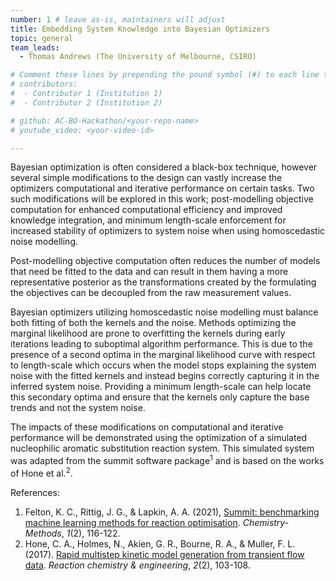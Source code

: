 ```yaml
---
number: 1 # leave as-is, maintainers will adjust
title: Embedding System Knowledge into Bayesian Optimizers
topic: general
team_leads:
  - Thomas Andrews (The University of Melbourne, CSIRO)

# Comment these lines by prepending the pound symbol (#) to each line to hide these elements
# contributors:
#  - Contributor 1 (Institution 1)
#  - Contributor 2 (Institution 2)

# github: AC-BO-Hackathon/<your-repo-name>
# youtube_video: <your-video-id>

---
```


Bayesian optimization is often considered a black-box technique, however several simple modifications to the design can vastly increase the optimizers computational and iterative performance on certain tasks. Two such modifications will be explored in this work; post-modelling objective computation for enhanced computational efficiency and improved knowledge integration, and minimum length-scale enforcement for increased stability of optimizers to system noise when using homoscedastic noise modelling.

Post-modelling objective computation often reduces the number of models that need be fitted to the data and can result in them having a more representative posterior as the transformations created by the formulating the objectives can be decoupled from the raw measurement values.

Bayesian optimizers utilizing homoscedastic noise modelling must balance both fitting of both the kernels and the noise. Methods optimizing the marginal likelihood are prone to overfitting the kernels during early iterations leading to suboptimal algorithm performance. This is due to the presence of a second optima in the marginal likelihood curve with respect to length-scale which occurs when the model stops explaining the system noise with the fitted kernels and instead begins correctly capturing it in the inferred system noise. Providing a minimum length-scale can help locate this secondary optima and ensure that the kernels only capture the base trends and not the system noise. 

The impacts of these modifications on computational and iterative performance will be demonstrated using the optimization of a simulated nucleophilic aromatic substitution reaction system. This simulated system was adapted from the summit software package<sup>1</sup> and is based on the works of Hone et al.<sup>2</sup>.

References:
1. Felton, K. C., Rittig, J. G., & Lapkin, A. A. (2021), [Summit: benchmarking machine learning methods for reaction optimisation](https://doi.org/10.1002/cmtd.202000051). _Chemistry‐Methods_, _1_(2), 116-122.
2. Hone, C. A., Holmes, N., Akien, G. R., Bourne, R. A., & Muller, F. L. (2017). [Rapid multistep kinetic model generation from transient flow data](https://doi.org/10.1039/C6RE00109B). _Reaction chemistry & engineering_, _2_(2), 103-108.
